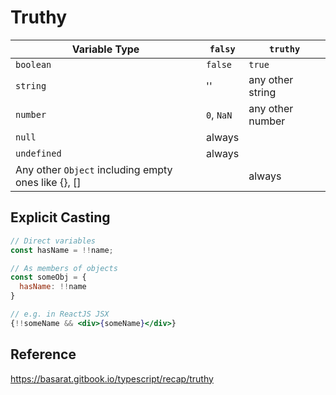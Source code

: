 # Truthy

|Variable Type|`falsy`|`truthy`|
|---|---|---|
|`boolean`|`false`|`true`|
|`string`|''|any other string|
|`number`|`0`, `NaN`|any other number|
|`null`|always||
|`undefined`|always||
|Any other `Object` including empty ones like {}, []||always|

## Explicit Casting

```jsx
// Direct variables
const hasName = !!name;

// As members of objects
const someObj = {
  hasName: !!name
}

// e.g. in ReactJS JSX
{!!someName && <div>{someName}</div>}
```

## Reference

https://basarat.gitbook.io/typescript/recap/truthy